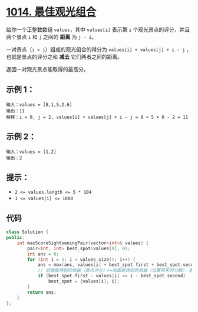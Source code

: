 # [1014. 最佳观光组合](https://leetcode.cn/problems/best-sightseeing-pair/)

给你一个正整数数组 `values`，其中 `values[i]` 表示第 `i` 个观光景点的评分，并且两个景点 `i` 和 `j` 之间的 **距离** 为 `j - i`。

一对景点（`i < j`）组成的观光组合的得分为 `values[i] + values[j] + i - j` ，也就是景点的评分之和 **减去** 它们两者之间的距离。

返回一对观光景点能取得的最高分。

## **示例 1：**

```
输入：values = [8,1,5,2,6]
输出：11
解释：i = 0, j = 2, values[i] + values[j] + i - j = 8 + 5 + 0 - 2 = 11
```

## **示例 2：**

```
输入：values = [1,2]
输出：2
```

## **提示：**

- `2 <= values.length <= 5 * 104`
- `1 <= values[i] <= 1000`

## 代码

```cpp
class Solution {
public:
    int maxScoreSightseeingPair(vector<int>& values) {
        pair<int, int> best_spot(values[0], 0);
        int ans = 0;
        for (int i = 1; i < values.size(); i++) {
            ans = max(ans, values[i] + best_spot.first + best_spot.second - i);
            // 前面能得到的收益（景点评分）<=后面能得到的收益（位置带来的分数），那么就更换
            if (best_spot.first - values[i] <= i - best_spot.second)
                best_spot = {values[i], i};
        }
        return ans;
    }
};
```

